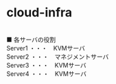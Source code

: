 # cloud-infra <br>
<br>
■ 各サーバの役割 <br>
Server1 ・・・　KVMサーバ <br>
Server2 ・・・　マネジメントサーバ <br>
Server3 ・・・　KVMサーバ <br>
Server4 ・・・　KVMサーバ <br>
